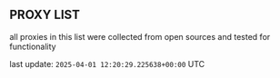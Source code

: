 ## PROXY LIST

all proxies in this list were collected from open sources and tested for functionality

last update: `2025-04-01 12:20:29.225638+00:00` UTC